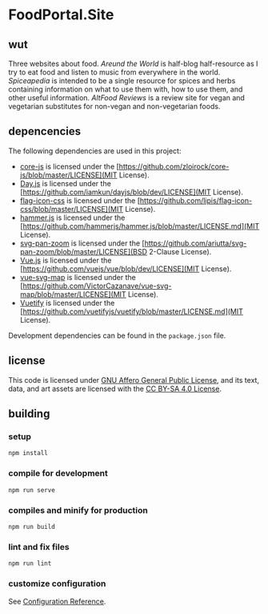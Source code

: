 # FoodPortal.Site

## wut
Three websites about food. *Areund the World* is half-blog half-resource as I try to eat food and listen to music from everywhere in the world. *Spiceapedia* is intended to be a single resource for spices and herbs containing information on what to use them with, how to use them, and other useful information. *AltFood Reviews* is a review site for vegan and vegetarian substitutes for non-vegan and non-vegetarian foods.

## depencencies
The following dependencies are used in this project:
 * [core-js](https://github.com/zloirock/core-js#readme) is licensed under the [https://github.com/zloirock/core-js/blob/master/LICENSE](MIT License).
 * [Day.js](https://day.js.org/) is licensed under the [https://github.com/iamkun/dayjs/blob/dev/LICENSE](MIT License).
 * [flag-icon-css](https://flagicons.lipis.dev/) is licensed under the [https://github.com/lipis/flag-icon-css/blob/master/LICENSE](MIT License).
 * [hammer.js](https://hammerjs.github.io/) is licensed under the [https://github.com/hammerjs/hammer.js/blob/master/LICENSE.md](MIT License).
 * [svg-pan-zoom](https://github.com/ariutta/svg-pan-zoom) is licensed under the [https://github.com/ariutta/svg-pan-zoom/blob/master/LICENSE](BSD 2-Clause License).
 * [Vue.js](https://vuejs.org/) is licensed under the [https://github.com/vuejs/vue/blob/dev/LICENSE](MIT License).
 * [vue-svg-map](https://github.com/VictorCazanave/vue-svg-map) is licensed under the [https://github.com/VictorCazanave/vue-svg-map/blob/master/LICENSE](MIT License).
 * [Vuetify](https://vuetifyjs.com/en/) is licensed under the [https://github.com/vuetifyjs/vuetify/blob/master/LICENSE.md](MIT License).

Development dependencies can be found in the `package.json` file.

## license
This code is licensed under [GNU Affero General Public License](https://www.gnu.org/licenses/agpl-3.0.en.html), and its text, data, and art assets are licensed with the [CC BY-SA 4.0 License](https://creativecommons.org/licenses/by-sa/4.0/legalcode). 

## building

### setup
```
npm install
```

### compile for development
```
npm run serve
```

### compiles and minify for production
```
npm run build
```

### lint and fix files
```
npm run lint
```

### customize configuration
See [Configuration Reference](https://cli.vuejs.org/config/).